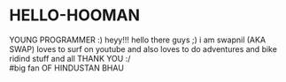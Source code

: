 # HELLO-HOOMAN
YOUNG PROGRAMMER :)
heyy!!! hello there guys ;) i am swapnil (AKA SWAP) 
loves to surf on youtube and also loves to do adventures and bike ridind stuff and all
THANK YOU   :/    
#big fan OF HINDUSTAN BHAU

